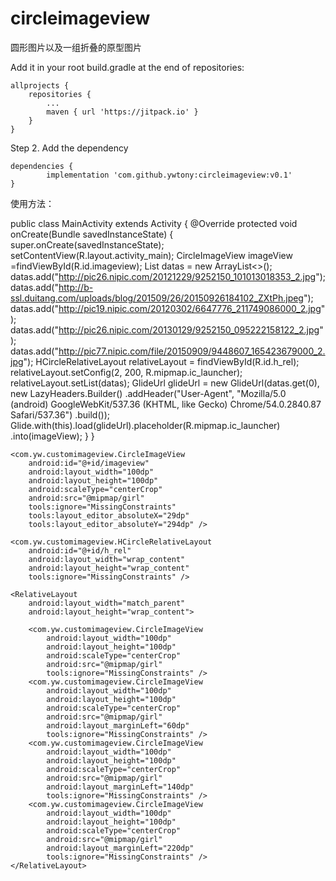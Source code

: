 # circleimageview
圆形图片以及一组折叠的原型图片

Add it in your root build.gradle at the end of repositories:

	allprojects {
		repositories {
			...
			maven { url 'https://jitpack.io' }
		}
	}
Step 2. Add the dependency

	dependencies {
	        implementation 'com.github.ywtony:circleimageview:v0.1'
	}


使用方法：

public class MainActivity extends Activity {
    @Override
    protected void onCreate(Bundle savedInstanceState) {
        super.onCreate(savedInstanceState);
        setContentView(R.layout.activity_main);
        CircleImageView imageView =findViewById(R.id.imageview);
        List<String> datas = new ArrayList<>();
        datas.add("http://pic26.nipic.com/20121229/9252150_101013018353_2.jpg");
        datas.add("http://b-ssl.duitang.com/uploads/blog/201509/26/20150926184102_ZXtPh.jpeg");
        datas.add("http://pic19.nipic.com/20120302/6647776_211749086000_2.jpg");
        datas.add("http://pic26.nipic.com/20130129/9252150_095222158122_2.jpg");
        datas.add("http://pic77.nipic.com/file/20150909/9448607_165423679000_2.jpg");
        HCircleRelativeLayout relativeLayout = findViewById(R.id.h_rel);
        relativeLayout.setConfig(2, 200, R.mipmap.ic_launcher);
        relativeLayout.setList(datas);
        GlideUrl glideUrl = new GlideUrl(datas.get(0), new LazyHeaders.Builder()
                .addHeader("User-Agent", "Mozilla/5.0 (android) GoogleWebKit/537.36 (KHTML, like Gecko) Chrome/54.0.2840.87 Safari/537.36")
                .build());
        Glide.with(this).load(glideUrl).placeholder(R.mipmap.ic_launcher)
                .into(imageView);
    }
}
  
  
  
  
<?xml version="1.0" encoding="utf-8"?>
<LinearLayout xmlns:android="http://schemas.android.com/apk/res/android"
    xmlns:app="http://schemas.android.com/apk/res-auto"
    xmlns:tools="http://schemas.android.com/tools"
    android:layout_width="match_parent"
    android:layout_height="match_parent"
    android:background="#000000"
    android:orientation="vertical"
    tools:context=".MainActivity">

    <com.yw.customimageview.CircleImageView
        android:id="@+id/imageview"
        android:layout_width="100dp"
        android:layout_height="100dp"
        android:scaleType="centerCrop"
        android:src="@mipmap/girl"
        tools:ignore="MissingConstraints"
        tools:layout_editor_absoluteX="29dp"
        tools:layout_editor_absoluteY="294dp" />

    <com.yw.customimageview.HCircleRelativeLayout
        android:id="@+id/h_rel"
        android:layout_width="wrap_content"
        android:layout_height="wrap_content"
        tools:ignore="MissingConstraints" />

    <RelativeLayout
        android:layout_width="match_parent"
        android:layout_height="wrap_content">

        <com.yw.customimageview.CircleImageView
            android:layout_width="100dp"
            android:layout_height="100dp"
            android:scaleType="centerCrop"
            android:src="@mipmap/girl"
            tools:ignore="MissingConstraints" />
        <com.yw.customimageview.CircleImageView
            android:layout_width="100dp"
            android:layout_height="100dp"
            android:scaleType="centerCrop"
            android:src="@mipmap/girl"
            android:layout_marginLeft="60dp"
            tools:ignore="MissingConstraints" />
        <com.yw.customimageview.CircleImageView
            android:layout_width="100dp"
            android:layout_height="100dp"
            android:scaleType="centerCrop"
            android:src="@mipmap/girl"
            android:layout_marginLeft="140dp"
            tools:ignore="MissingConstraints" />
        <com.yw.customimageview.CircleImageView
            android:layout_width="100dp"
            android:layout_height="100dp"
            android:scaleType="centerCrop"
            android:src="@mipmap/girl"
            android:layout_marginLeft="220dp"
            tools:ignore="MissingConstraints" />
    </RelativeLayout>
</LinearLayout>

  
  


